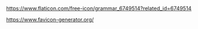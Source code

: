 https://www.flaticon.com/free-icon/grammar_6749514?related_id=6749514


https://www.favicon-generator.org/
